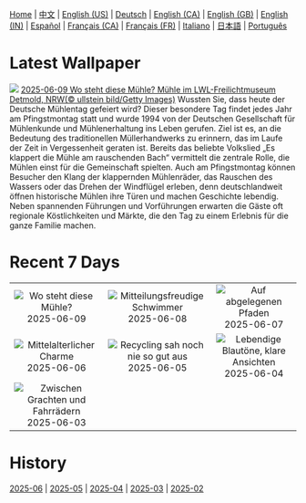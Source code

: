 [Home](../README.md) | [中文](zh-CN.md) | [English (US)](en-US.md) | [Deutsch](de-DE.md) | [English (CA)](en-CA.md) | [English (GB)](en-GB.md) | [English (IN)](en-IN.md) | [Español](es-ES.md) | [Français (CA)](fr-CA.md) | [Français (FR)](fr-FR.md) | [Italiano](it-IT.md) | [日本語](ja-JP.md) | [Português](pt-BR.md)

# Latest Wallpaper
![](https://www.bing.com/th?id=OHR.MillDetmold_DE-DE7498516874_UHD.jpg)
[2025-06-09 Wo steht diese Mühle? Mühle im LWL-Freilichtmuseum Detmold, NRW(© ullstein bild/Getty Images)](https://www.bing.com/th?id=OHR.MillDetmold_DE-DE7498516874_UHD.jpg)
Wussten Sie, dass heute der Deutsche Mühlentag gefeiert wird? Dieser besondere Tag findet jedes Jahr am Pfingstmontag statt und wurde 1994 von der Deutschen Gesellschaft für Mühlenkunde und Mühlenerhaltung ins Leben gerufen. Ziel ist es, an die Bedeutung des traditionellen Müllerhandwerks zu erinnern, das im Laufe der Zeit in Vergessenheit geraten ist. Bereits das beliebte Volkslied „Es klappert die Mühle am rauschenden Bach“ vermittelt die zentrale Rolle, die Mühlen einst für die Gemeinschaft spielten. Auch am Pfingstmontag können Besucher den Klang der klappernden Mühlenräder, das Rauschen des Wassers oder das Drehen der Windflügel erleben, denn deutschlandweit öffnen historische Mühlen ihre Türen und machen Geschichte lebendig. Neben spannenden Führungen und Vorführungen erwarten die Gäste oft regionale Köstlichkeiten und Märkte, die den Tag zu einem Erlebnis für die ganze Familie machen.

# Recent 7 Days
|  |  |  |
|:---:|:---:|:---:|
| ![](https://www.bing.com/th?id=OHR.MillDetmold_DE-DE7498516874_400x240.jpg "Wo steht diese Mühle?") 2025-06-09 | ![](https://www.bing.com/th?id=OHR.StellarSeaLions_DE-DE0269577220_400x240.jpg "Mitteilungsfreudige Schwimmer") 2025-06-08 | ![](https://www.bing.com/th?id=OHR.PacificCrestTrail_DE-DE7215406983_400x240.jpg "Auf abgelegenen Pfaden") 2025-06-07 |
| ![](https://www.bing.com/th?id=OHR.DubrovnikTwilight_DE-DE7732789552_400x240.jpg "Mittelalterlicher Charme") 2025-06-06 | ![](https://www.bing.com/th?id=OHR.OlivaresMural_DE-DE8057580667_400x240.jpg "Recycling sah noch nie so gut aus") 2025-06-05 | ![](https://www.bing.com/th?id=OHR.CalaLuna_DE-DE8318114983_400x240.jpg "Lebendige Blautöne, klare Ansichten") 2025-06-04 |
| ![](https://www.bing.com/th?id=OHR.BicyclesUtrecht_DE-DE4256517633_400x240.jpg "Zwischen Grachten und Fahrrädern") 2025-06-03 |  |  |

# History
[2025-06](../archives/wallpaper/de-DE/w_2025_06.md) | [2025-05](../archives/wallpaper/de-DE/w_2025_05.md) | [2025-04](../archives/wallpaper/de-DE/w_2025_04.md) | [2025-03](../archives/wallpaper/de-DE/w_2025_03.md) | [2025-02](../archives/wallpaper/de-DE/w_2025_02.md)
